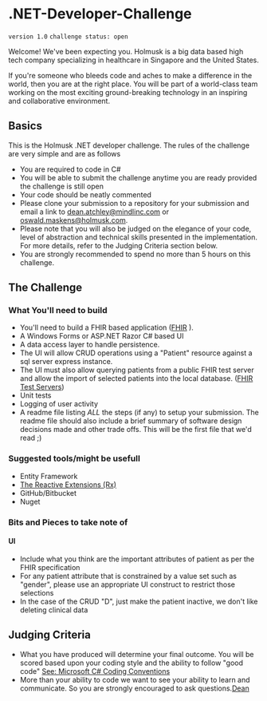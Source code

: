 # .NET-Developer-Challenge

`version 1.0`
`challenge status: open`

Welcome! We've been expecting you. Holmusk is a big data based high tech company specializing in healthcare in Singapore and the United States. 

If you're someone who bleeds code and aches to make a difference in the world, then you are at the right place. You will be part of a world-class team working on the most exciting ground-breaking technology in an inspiring and collaborative environment.

## Basics

This is the Holmusk .NET developer challenge. The rules of the challenge are very simple and are as follows

* You are required to code in C#
* You will be able to submit the challenge anytime you are ready provided the challenge is still open
* Your code should be neatly commented
* Please clone your submission to a repository for your submission and email a link to dean.atchley@mindlinc.com or oswald.maskens@holmusk.com.
* Please note that you will also be judged on the elegance of your code, level of abstraction and technical skills presented in the implementation. For more details, refer to the Judging Criteria section below.
* You are strongly recommended to spend no more than 5 hours on this challenge.

## The Challenge 

### What You'll need to build
* You'll need to build a FHIR based application  ([FHIR](https://www.hl7.org/fhir/) ).
* A Windows Forms or ASP.NET Razor C# based UI
* A data access layer to handle persistence.
* The UI will allow CRUD operations using a "Patient" resource against a sql server express instance.
* The UI must also allow querying patients from a public FHIR test server and allow the import of selected patients into the local database. ([FHIR Test Servers](http://wiki.hl7.org/index.php?title=Publicly_Available_FHIR_Servers_for_testing)) 
* Unit tests
* Logging of user activity
* A readme file listing *ALL* the steps (if any) to setup your submission. The readme file should also include a brief summary of software design decisions made and other trade offs. This will be the first file that we'd read ;)

### Suggested tools/might be usefull
* Entity Framework
* [The Reactive Extensions (Rx)](https://msdn.microsoft.com/en-us/data/gg577609)
* GitHub/Bitbucket
* Nuget

### Bits and Pieces to take note of

#### UI
* Include what you think are the important attributes of patient as per the FHIR specification
* For any patient attribute that is constrained by a value set such as "gender", please use an appropriate UI construct to restrict those selections
* In the case of the CRUD "D", just make the patient inactive, we don't like deleting clinical data

## Judging Criteria 
* What you have produced will determine your final outcome. You will be scored based upon your coding style and the ability to follow "good code" [See: Microsoft C# Coding Conventions](https://msdn.microsoft.com/en-us/library/ff926074.aspx)
* More than your ability to code we want to see your ability to learn and communicate. So you are strongly encouraged to ask questions.[Dean](mailto:dean.atchley@mindlinc.com)

